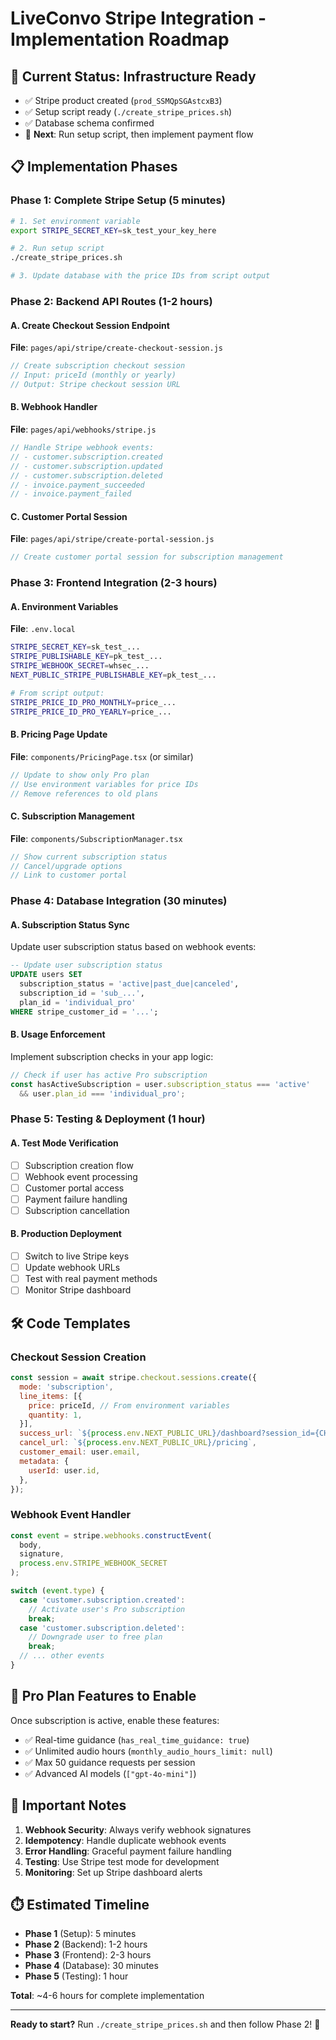 # LiveConvo Stripe Integration - Implementation Roadmap

## 🎯 Current Status: Infrastructure Ready

- ✅ Stripe product created (`prod_SSMQpSGAstcxB3`)
- ✅ Setup script ready (`./create_stripe_prices.sh`)
- ✅ Database schema confirmed
- 🔄 **Next**: Run setup script, then implement payment flow

## 📋 Implementation Phases

### Phase 1: Complete Stripe Setup (5 minutes)
```bash
# 1. Set environment variable
export STRIPE_SECRET_KEY=sk_test_your_key_here

# 2. Run setup script
./create_stripe_prices.sh

# 3. Update database with the price IDs from script output
```

### Phase 2: Backend API Routes (1-2 hours)

#### A. Create Checkout Session Endpoint
**File**: `pages/api/stripe/create-checkout-session.js`
```javascript
// Create subscription checkout session
// Input: priceId (monthly or yearly)
// Output: Stripe checkout session URL
```

#### B. Webhook Handler
**File**: `pages/api/webhooks/stripe.js`
```javascript
// Handle Stripe webhook events:
// - customer.subscription.created
// - customer.subscription.updated
// - customer.subscription.deleted
// - invoice.payment_succeeded
// - invoice.payment_failed
```

#### C. Customer Portal Session
**File**: `pages/api/stripe/create-portal-session.js`
```javascript
// Create customer portal session for subscription management
```

### Phase 3: Frontend Integration (2-3 hours)

#### A. Environment Variables
**File**: `.env.local`
```bash
STRIPE_SECRET_KEY=sk_test_...
STRIPE_PUBLISHABLE_KEY=pk_test_...
STRIPE_WEBHOOK_SECRET=whsec_...
NEXT_PUBLIC_STRIPE_PUBLISHABLE_KEY=pk_test_...

# From script output:
STRIPE_PRICE_ID_PRO_MONTHLY=price_...
STRIPE_PRICE_ID_PRO_YEARLY=price_...
```

#### B. Pricing Page Update
**File**: `components/PricingPage.tsx` (or similar)
```typescript
// Update to show only Pro plan
// Use environment variables for price IDs
// Remove references to old plans
```

#### C. Subscription Management
**File**: `components/SubscriptionManager.tsx`
```typescript
// Show current subscription status
// Cancel/upgrade options
// Link to customer portal
```

### Phase 4: Database Integration (30 minutes)

#### A. Subscription Status Sync
Update user subscription status based on webhook events:
```sql
-- Update user subscription status
UPDATE users SET 
  subscription_status = 'active|past_due|canceled',
  subscription_id = 'sub_...',
  plan_id = 'individual_pro'
WHERE stripe_customer_id = '...';
```

#### B. Usage Enforcement
Implement subscription checks in your app logic:
```javascript
// Check if user has active Pro subscription
const hasActiveSubscription = user.subscription_status === 'active' 
  && user.plan_id === 'individual_pro';
```

### Phase 5: Testing & Deployment (1 hour)

#### A. Test Mode Verification
- [ ] Subscription creation flow
- [ ] Webhook event processing
- [ ] Customer portal access
- [ ] Payment failure handling
- [ ] Subscription cancellation

#### B. Production Deployment
- [ ] Switch to live Stripe keys
- [ ] Update webhook URLs
- [ ] Test with real payment methods
- [ ] Monitor Stripe dashboard

## 🛠️ Code Templates

### Checkout Session Creation
```javascript
const session = await stripe.checkout.sessions.create({
  mode: 'subscription',
  line_items: [{
    price: priceId, // From environment variables
    quantity: 1,
  }],
  success_url: `${process.env.NEXT_PUBLIC_URL}/dashboard?session_id={CHECKOUT_SESSION_ID}`,
  cancel_url: `${process.env.NEXT_PUBLIC_URL}/pricing`,
  customer_email: user.email,
  metadata: {
    userId: user.id,
  },
});
```

### Webhook Event Handler
```javascript
const event = stripe.webhooks.constructEvent(
  body,
  signature,
  process.env.STRIPE_WEBHOOK_SECRET
);

switch (event.type) {
  case 'customer.subscription.created':
    // Activate user's Pro subscription
    break;
  case 'customer.subscription.deleted':
    // Downgrade user to free plan
    break;
  // ... other events
}
```

## 🎁 Pro Plan Features to Enable

Once subscription is active, enable these features:
- ✅ Real-time guidance (`has_real_time_guidance: true`)
- ✅ Unlimited audio hours (`monthly_audio_hours_limit: null`)
- ✅ Max 50 guidance requests per session
- ✅ Advanced AI models (`["gpt-4o-mini"]`)

## 🚨 Important Notes

1. **Webhook Security**: Always verify webhook signatures
2. **Idempotency**: Handle duplicate webhook events
3. **Error Handling**: Graceful payment failure handling
4. **Testing**: Use Stripe test mode for development
5. **Monitoring**: Set up Stripe dashboard alerts

## ⏱️ Estimated Timeline

- **Phase 1** (Setup): 5 minutes
- **Phase 2** (Backend): 1-2 hours  
- **Phase 3** (Frontend): 2-3 hours
- **Phase 4** (Database): 30 minutes
- **Phase 5** (Testing): 1 hour

**Total**: ~4-6 hours for complete implementation

---

**Ready to start?** Run `./create_stripe_prices.sh` and then follow Phase 2! 🚀 